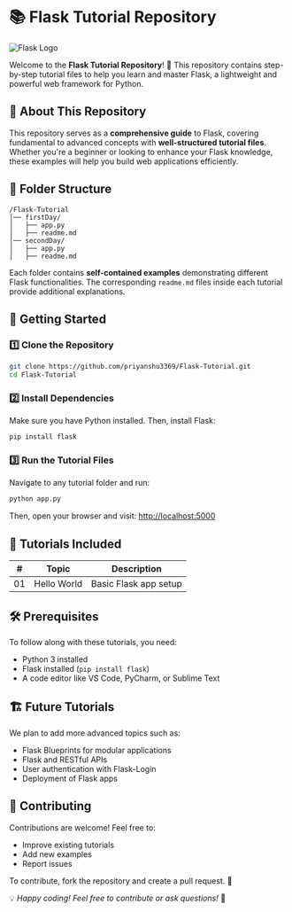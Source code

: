 # 📚 Flask Tutorial Repository

![Flask Logo](https://upload.wikimedia.org/wikipedia/commons/3/3c/Flask_logo.svg)

Welcome to the **Flask Tutorial Repository**! 🚀 This repository contains step-by-step tutorial files to help you learn and master Flask, a lightweight and powerful web framework for Python.

## 📖 About This Repository
This repository serves as a **comprehensive guide** to Flask, covering fundamental to advanced concepts with **well-structured tutorial files**. Whether you're a beginner or looking to enhance your Flask knowledge, these examples will help you build web applications efficiently.

## 📁 Folder Structure

```
/Flask-Tutorial
│── firstDay/
│   ├── app.py
│   ├── readme.md
│── secondDay/
│   ├── app.py
│   ├── readme.md

```

Each folder contains **self-contained examples** demonstrating different Flask functionalities. The corresponding `readme.md` files inside each tutorial provide additional explanations.

## 🚀 Getting Started

### 1️⃣ Clone the Repository
```sh
git clone https://github.com/priyanshu3369/Flask-Tutorial.git
cd Flask-Tutorial
```

### 2️⃣ Install Dependencies  
Make sure you have Python installed. Then, install Flask:
```sh
pip install flask
```

### 3️⃣ Run the Tutorial Files  
Navigate to any tutorial folder and run:
```sh
python app.py
```
Then, open your browser and visit: [http://localhost:5000](http://localhost:5000)

## 📖 Tutorials Included

| #  | Topic          | Description |
|----|--------------|-------------|
| 01 | Hello World  | Basic Flask app setup |

## 🛠 Prerequisites
To follow along with these tutorials, you need:
- Python 3 installed
- Flask installed (`pip install flask`)
- A code editor like VS Code, PyCharm, or Sublime Text

## 🏗 Future Tutorials
We plan to add more advanced topics such as:
- Flask Blueprints for modular applications
- Flask and RESTful APIs
- User authentication with Flask-Login
- Deployment of Flask apps

## 🤝 Contributing
Contributions are welcome! Feel free to:
- Improve existing tutorials
- Add new examples
- Report issues

To contribute, fork the repository and create a pull request. 🙌

💡 *Happy coding! Feel free to contribute or ask questions!* 🎉
